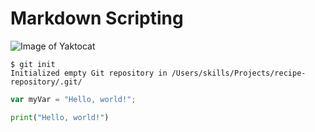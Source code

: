 # Markdown Scripting
![Image of Yaktocat](https://octodex.github.com/images/yaktocat.png)
```
$ git init
Initialized empty Git repository in /Users/skills/Projects/recipe-repository/.git/
```
``` js
var myVar = "Hello, world!";
```
``` py
print("Hello, world!")
```
